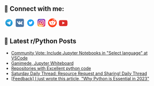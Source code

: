 ## 🔎 Connect with me:
[<img src="https://github.com/bullbesh/bullbesh/blob/main/images/Telegram.png" width="32" height="32" />](https://t.me/bullbesh)
[<img src="https://github.com/bullbesh/bullbesh/blob/main/images/VK.png" width="32" height="32" />](https://vk.com/bullbesh)
[<img src="https://github.com/bullbesh/bullbesh/blob/main/images/Twitter.png" width="32" height="32" />](https://twitter.com/bullbesh1)
[<img src="https://github.com/bullbesh/bullbesh/blob/main/images/Instagram.png" width="32" height="32" />](https://www.instagram.com/bullbesh)
[<img src="https://github.com/bullbesh/bullbesh/blob/main/images/Reddit.png" width="32" height="32" />](https://www.reddit.com/user/bullbesh)
[<img src="https://github.com/bullbesh/bullbesh/blob/main/images/YouTube.png" width="32" height="32" />](https://www.youtube.com/channel/UCtfjRs6uzgq5mfm8S06WTcg)

## 📕 Latest r/Python Posts
<!-- BLOG-POST-LIST:START -->
- [Community Vote: Include Jupyter Notebooks in &quot;Select language&quot; at VSCode](https://www.reddit.com/r/Python/comments/16jyu5a/community_vote_include_jupyter_notebooks_in/)
- [Ganimede, Jupyter Whiteboard](https://www.reddit.com/r/Python/comments/16jyjyi/ganimede_jupyter_whiteboard/)
- [Repositories with Excellent python code](https://www.reddit.com/r/Python/comments/16juq0t/repositories_with_excellent_python_code/)
- [Saturday Daily Thread: Resource Request and Sharing! Daily Thread](https://www.reddit.com/r/Python/comments/16jt0r9/saturday_daily_thread_resource_request_and/)
- [[Feedback] I just wrote this article, &quot;Why Python is Essential in 2023&quot;](https://www.reddit.com/r/Python/comments/16jmo3a/feedback_i_just_wrote_this_article_why_python_is/)
<!-- BLOG-POST-LIST:END -->
